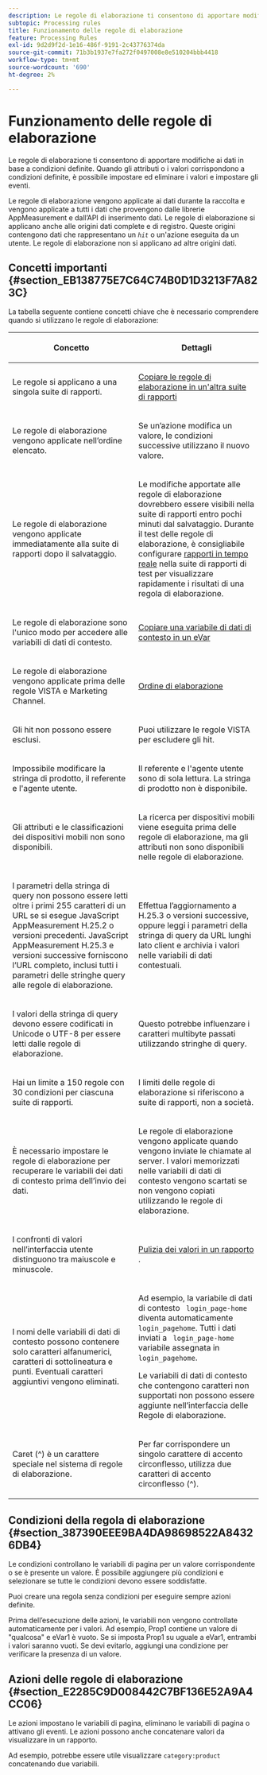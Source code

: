 ```yaml
---
description: Le regole di elaborazione ti consentono di apportare modifiche ai dati in base a condizioni definite. Quando gli attributi o i valori corrispondono a condizioni definite, è possibile impostare ed eliminare i valori e impostare gli eventi.
subtopic: Processing rules
title: Funzionamento delle regole di elaborazione
feature: Processing Rules
exl-id: 9d2d9f2d-1e16-486f-9191-2c43776374da
source-git-commit: 71b3b1937e7fa272f0497008e8e510204bbb4418
workflow-type: tm+mt
source-wordcount: '690'
ht-degree: 2%

---
```


# Funzionamento delle regole di elaborazione

Le regole di elaborazione ti consentono di apportare modifiche ai dati in base a condizioni definite. Quando gli attributi o i valori corrispondono a condizioni definite, è possibile impostare ed eliminare i valori e impostare gli eventi.

Le regole di elaborazione vengono applicate ai dati durante la raccolta e vengono applicate a tutti i dati che provengono dalle librerie AppMeasurement e dall’API di inserimento dati. Le regole di elaborazione si applicano anche alle origini dati complete e di registro. Queste origini contengono dati che rappresentano un *`hit`* o un&#39;azione eseguita da un utente. Le regole di elaborazione non si applicano ad altre origini dati.

## Concetti importanti {#section_EB138775E7C64C74B0D1D3213F7A823C}

La tabella seguente contiene concetti chiave che è necessario comprendere quando si utilizzano le regole di elaborazione:

<table id="table_287C606AE26E47AA8F737411990ACEB2"> 
 <thead> 
  <tr> 
   <th colname="col1" class="entry"> <p>Concetto </p> </th> 
   <th colname="col2" class="entry"> <p>Dettagli </p> </th> 
  </tr> 
 </thead>
 <tbody> 
  <tr> 
   <td colname="col1"> <p>Le regole si applicano a una singola suite di rapporti. </p> </td> 
   <td colname="col2"> <p> <a href="/help/admin/admin/c-processing-rules/c-processing-rules-configuration/t-processing-rules-copy-to-rs.md"> Copiare le regole di elaborazione in un'altra suite di rapporti </a> </p> </td> 
  </tr> 
  <tr> 
   <td colname="col1"> <p>Le regole di elaborazione vengono applicate nell’ordine elencato. </p> </td> 
   <td colname="col2"> <p>Se un’azione modifica un valore, le condizioni successive utilizzano il nuovo valore. </p> </td> 
  </tr> 
  <tr> 
   <td colname="col1"> <p>Le regole di elaborazione vengono applicate immediatamente alla suite di rapporti dopo il salvataggio. </p> </td> 
   <td colname="col2"> <p>Le modifiche apportate alle regole di elaborazione dovrebbero essere visibili nella suite di rapporti entro pochi minuti dal salvataggio. Durante il test delle regole di elaborazione, è consigliabile configurare <a href="/help/admin/admin/realtime/t-realtime-admin.md"> rapporti in tempo reale</a> nella suite di rapporti di test per visualizzare rapidamente i risultati di una regola di elaborazione. </p> </td> 
  </tr> 
  <tr> 
   <td colname="col1"> <p>Le regole di elaborazione sono l'unico modo per accedere alle variabili di dati di contesto. </p> </td> 
   <td colname="col2"> <p> <a href="/help/admin/admin/c-processing-rules/processing-rules-examples/processing-rules-copy-context-data.md"> Copiare una variabile di dati di contesto in un eVar </a> </p> </td> 
  </tr> 
  <tr> 
   <td colname="col1"> <p>Le regole di elaborazione vengono applicate prima delle regole VISTA e Marketing Channel. </p> </td> 
   <td colname="col2"> <p> <a href="/help/admin/admin/c-processing-rules/c-processing-rules-configuration/processing-rule-order.md"> Ordine di elaborazione </a> </p> </td> 
  </tr> 
  <tr> 
   <td colname="col1"> <p>Gli hit non possono essere esclusi. </p> </td> 
   <td colname="col2"> <p>Puoi utilizzare le regole VISTA per escludere gli hit. </p> </td> 
  </tr> 
  <tr> 
   <td colname="col1"> <p>Impossibile modificare la stringa di prodotto, il referente e l'agente utente. </p> </td> 
   <td colname="col2"> <p>Il referente e l'agente utente sono di sola lettura. La stringa di prodotto non è disponibile. </p> </td> 
  </tr> 
  <tr> 
   <td colname="col1"> <p>Gli attributi e le classificazioni dei dispositivi mobili non sono disponibili. </p> </td> 
   <td colname="col2"> <p>La ricerca per dispositivi mobili viene eseguita prima delle regole di elaborazione, ma gli attributi non sono disponibili nelle regole di elaborazione. </p> </td> 
  </tr> 
  <tr> 
   <td colname="col1"> <p>I parametri della stringa di query non possono essere letti oltre i primi 255 caratteri di un URL se si esegue JavaScript AppMeasurement H.25.2 o versioni precedenti. JavaScript AppMeasurement H.25.3 e versioni successive forniscono l’URL completo, inclusi tutti i parametri delle stringhe query alle regole di elaborazione. </p> </td> 
   <td colname="col2"> <p>Effettua l’aggiornamento a H.25.3 o versioni successive, oppure leggi i parametri della stringa di query da URL lunghi lato client e archivia i valori nelle variabili di dati contestuali. </p> </td> 
  </tr> 
  <tr> 
   <td colname="col1"> <p>I valori della stringa di query devono essere codificati in Unicode o UTF-8 per essere letti dalle regole di elaborazione. </p> </td> 
   <td colname="col2"> <p>Questo potrebbe influenzare i caratteri multibyte passati utilizzando stringhe di query. </p> </td> 
  </tr> 
  <tr> 
   <td colname="col1"> <p>Hai un limite a 150 regole con 30 condizioni per ciascuna suite di rapporti. </p> </td> 
   <td colname="col2"> <p>I limiti delle regole di elaborazione si riferiscono a suite di rapporti, non a società. </p> </td> 
  </tr> 
  <tr> 
   <td colname="col1"> <p>È necessario impostare le regole di elaborazione per recuperare le variabili dei dati di contesto prima dell’invio dei dati. </p> </td> 
   <td colname="col2"> <p>Le regole di elaborazione vengono applicate quando vengono inviate le chiamate al server. I valori memorizzati nelle variabili di dati di contesto vengono scartati se non vengono copiati utilizzando le regole di elaborazione. </p> </td> 
  </tr> 
  <tr> 
   <td colname="col1"> <p>I confronti di valori nell’interfaccia utente distinguono tra maiuscole e minuscole. </p> </td> 
   <td colname="col2"> <p> <a href="/help/admin/admin/c-processing-rules/processing-rules-examples/clean-up-values-in-a-report.md"> Pulizia dei valori in un rapporto </a>. </p> </td> 
  </tr> 
  <tr> 
   <td colname="col1"> <p>I nomi delle variabili di dati di contesto possono contenere solo caratteri alfanumerici, caratteri di sottolineatura e punti. Eventuali caratteri aggiuntivi vengono eliminati. </p> </td> 
   <td colname="col2"> <p>Ad esempio, la variabile di dati di contesto <code> login_page-home</code> diventa automaticamente <code> login_pagehome</code>. Tutti i dati inviati a <code> login_page-home</code> variabile assegnata in <code> login_pagehome</code>. </p> <p>Le variabili di dati di contesto che contengono caratteri non supportati non possono essere aggiunte nell’interfaccia delle Regole di elaborazione. </p> </td> 
  </tr> 
  <tr> 
   <td colname="col1"> <p>Caret (^) è un carattere speciale nel sistema di regole di elaborazione. </p> </td> 
   <td colname="col2"> <p>Per far corrispondere un singolo carattere di accento circonflesso, utilizza due caratteri di accento circonflesso (^). </p> </td> 
  </tr> 
 </tbody> 
</table>

## Condizioni della regola di elaborazione {#section_387390EEE9BA4DA98698522A84326DB4}

Le condizioni controllano le variabili di pagina per un valore corrispondente o se è presente un valore. È possibile aggiungere più condizioni e selezionare se tutte le condizioni devono essere soddisfatte.

Puoi creare una regola senza condizioni per eseguire sempre azioni definite.

Prima dell’esecuzione delle azioni, le variabili non vengono controllate automaticamente per i valori. Ad esempio, Prop1 contiene un valore di &quot;qualcosa&quot; e eVar1 è vuoto. Se si imposta Prop1 su uguale a eVar1, entrambi i valori saranno vuoti. Se devi evitarlo, aggiungi una condizione per verificare la presenza di un valore.

## Azioni delle regole di elaborazione {#section_E2285C9D008442C7BF136E52A9A4CC06}

Le azioni impostano le variabili di pagina, eliminano le variabili di pagina o attivano gli eventi. Le azioni possono anche concatenare valori da visualizzare in un rapporto.

Ad esempio, potrebbe essere utile visualizzare `category:product` concatenando due variabili.
